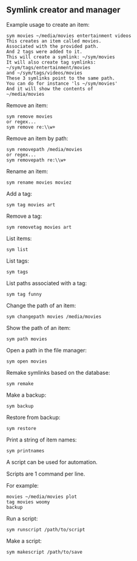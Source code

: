 ## Symlink creator and manager

Example usage to create an item:
```
sym movies ~/media/movies entertainment videos
This creates an item called movies.
Associated with the provided path.
And 2 tags were added to it.
This will create a symlink: ~/sym/movies
It will also create tag symlinks:
~/sym/tags/entertainment/movies
and ~/sym/tags/videos/movies
These 3 symlinks point to the same path.
You can do for instance 'ls ~/sym/movies'
And it will show the contents of
~/media/movies
```    
Remove an item:
```
sym remove movies
or regex...
sym remove re:\\w+
```
Remove an item by path:
```
sym removepath /media/movies
or regex...
sym removepath re:\\w+
```    
Rename an item:

```sym rename movies moviez```

Add a tag:

```sym tag movies art```

Remove a tag:

```sym removetag movies art```

List items:

```sym list```

List tags:

```sym tags``` 

List paths associated with a tag:

```sym tag funny``` 

Change the path of an item:

```sym changepath movies /media/movies```

Show the path of an item:

```sym path movies```

Open a path in the file manager:

```sym open movies```

Remake symlinks based on the database:

```sym remake```

Make a backup:

```sym backup``` 

Restore from backup:

```sym restore```

Print a string of item names:

```sym printnames```

A script can be used for automation.

Scripts are 1 command per line.
    
For example:
```
movies ~/media/movies plot
tag movies woomy
backup
```
Run a script:

```sym runscript /path/to/script```
    
Make a script:

```sym makescript /path/to/save```